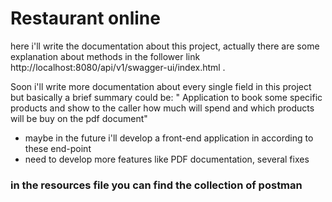# Restaurant online

here i'll write the documentation about this project, actually there are some explanation about methods in the follower link
http://localhost:8080/api/v1/swagger-ui/index.html .

Soon i'll write more documentation about every single field in this project
but basically a brief summary could be: " Application to book some specific products and show to the caller how much will spend and which products will be buy on the pdf document"

- maybe in the future i'll develop a front-end application in according to these end-point
- need to develop more features like PDF documentation, several fixes


### in the resources file you can find the collection of postman